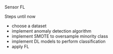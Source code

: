 Sensor FL

Steps until now
- choose a dataset
- implement anomaly detection algorithm
- implement SMOTE to oversample minority class
- implement DL models to perform classification
- apply FL
